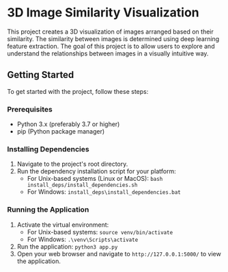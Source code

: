 # 3D Image Similarity Visualization

This project creates a 3D visualization of images arranged based on their similarity. The similarity between images is determined using deep learning feature extraction. The goal of this project is to allow users to explore and understand the relationships between images in a visually intuitive way.

## Getting Started

To get started with the project, follow these steps:

### Prerequisites

- Python 3.x (preferably 3.7 or higher)
- pip (Python package manager)

### Installing Dependencies

1. Navigate to the project's root directory.
2. Run the dependency installation script for your platform:
   - For Unix-based systems (Linux or MacOS): `bash install_deps/install_dependencies.sh`
   - For Windows: `install_deps\install_dependencies.bat`

### Running the Application

1. Activate the virtual environment:
   - For Unix-based systems: `source venv/bin/activate`
   - For Windows: `.\venv\Scripts\activate`
2. Run the application: `python3 app.py`
3. Open your web browser and navigate to `http://127.0.0.1:5000/` to view the application.
